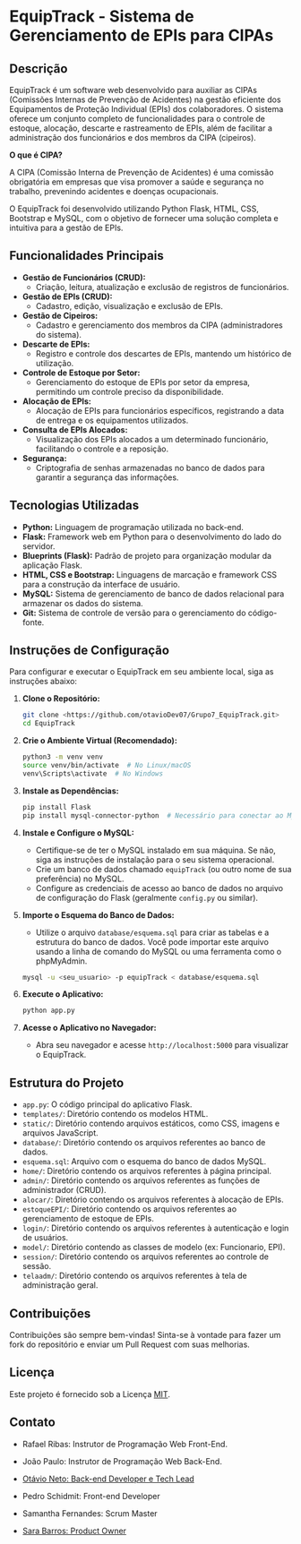 # EquipTrack - Sistema de Gerenciamento de EPIs para CIPAs

## Descrição

EquipTrack é um software web desenvolvido para auxiliar as CIPAs (Comissões Internas de Prevenção de Acidentes) na gestão eficiente dos Equipamentos de Proteção Individual (EPIs) dos colaboradores. O sistema oferece um conjunto completo de funcionalidades para o controle de estoque, alocação, descarte e rastreamento de EPIs, além de facilitar a administração dos funcionários e dos membros da CIPA (cipeiros).

**O que é CIPA?**

A CIPA (Comissão Interna de Prevenção de Acidentes) é uma comissão obrigatória em empresas que visa promover a saúde e segurança no trabalho, prevenindo acidentes e doenças ocupacionais.

O EquipTrack foi desenvolvido utilizando Python Flask, HTML, CSS, Bootstrap e MySQL, com o objetivo de fornecer uma solução completa e intuitiva para a gestão de EPIs.

## Funcionalidades Principais

*   **Gestão de Funcionários (CRUD):**
    *   Criação, leitura, atualização e exclusão de registros de funcionários.
*   **Gestão de EPIs (CRUD):**
    *   Cadastro, edição, visualização e exclusão de EPIs.
*   **Gestão de Cipeiros:**
    *   Cadastro e gerenciamento dos membros da CIPA (administradores do sistema).
*   **Descarte de EPIs:**
    *   Registro e controle dos descartes de EPIs, mantendo um histórico de utilização.
*   **Controle de Estoque por Setor:**
    *   Gerenciamento do estoque de EPIs por setor da empresa, permitindo um controle preciso da disponibilidade.
*   **Alocação de EPIs:**
    *   Alocação de EPIs para funcionários específicos, registrando a data de entrega e os equipamentos utilizados.
*   **Consulta de EPIs Alocados:**
    *   Visualização dos EPIs alocados a um determinado funcionário, facilitando o controle e a reposição.
*   **Segurança:**
    *   Criptografia de senhas armazenadas no banco de dados para garantir a segurança das informações.

## Tecnologias Utilizadas

*   **Python:** Linguagem de programação utilizada no back-end.
*   **Flask:** Framework web em Python para o desenvolvimento do lado do servidor.
*   **Blueprints (Flask):** Padrão de projeto para organização modular da aplicação Flask.
*   **HTML, CSS e Bootstrap:** Linguagens de marcação e framework CSS para a construção da interface de usuário.
*   **MySQL:** Sistema de gerenciamento de banco de dados relacional para armazenar os dados do sistema.
*   **Git:** Sistema de controle de versão para o gerenciamento do código-fonte.

## Instruções de Configuração

Para configurar e executar o EquipTrack em seu ambiente local, siga as instruções abaixo:

1.  **Clone o Repositório:**

    ```bash
    git clone <https://github.com/otavioDev07/Grupo7_EquipTrack.git>
    cd EquipTrack
    ```

2.  **Crie o Ambiente Virtual (Recomendado):**

    ```bash
    python3 -m venv venv
    source venv/bin/activate  # No Linux/macOS
    venv\Scripts\activate  # No Windows
    ```

3.  **Instale as Dependências:**

    ```bash
    pip install Flask
    pip install mysql-connector-python  # Necessário para conectar ao MySQL
    ```

4.  **Instale e Configure o MySQL:**

    *   Certifique-se de ter o MySQL instalado em sua máquina. Se não, siga as instruções de instalação para o seu sistema operacional.
    *   Crie um banco de dados chamado `equipTrack` (ou outro nome de sua preferência) no MySQL.
    *   Configure as credenciais de acesso ao banco de dados no arquivo de configuração do Flask (geralmente `config.py` ou similar).

5.  **Importe o Esquema do Banco de Dados:**

    *   Utilize o arquivo `database/esquema.sql` para criar as tabelas e a estrutura do banco de dados. Você pode importar este arquivo usando a linha de comando do MySQL ou uma ferramenta como o phpMyAdmin.

    ```bash
    mysql -u <seu_usuario> -p equipTrack < database/esquema.sql
    ```

6.  **Execute o Aplicativo:**

    ```bash
    python app.py
    ```

7.  **Acesse o Aplicativo no Navegador:**

    *   Abra seu navegador e acesse `http://localhost:5000` para visualizar o EquipTrack.

## Estrutura do Projeto
- `app.py`: O código principal do aplicativo Flask.
- `templates/`: Diretório contendo os modelos HTML.
- `static/`: Diretório contendo arquivos estáticos, como CSS, imagens e arquivos JavaScript.
- `database/`: Diretório contendo os arquivos referentes ao banco de dados.
- `esquema.sql`: Arquivo com o esquema do banco de dados MySQL.
- `home/`: Diretório contendo os arquivos referentes à página principal.
- `admin/`: Diretório contendo os arquivos referentes as funções de administrador (CRUD).
- `alocar/`: Diretório contendo os arquivos referentes à alocação de EPIs.
- `estoqueEPI/`: Diretório contendo os arquivos referentes ao gerenciamento de estoque de EPIs.
- `login/`: Diretório contendo os arquivos referentes à autenticação e login de usuários.
- `model/`: Diretório contendo as classes de modelo (ex: Funcionario, EPI).
- `session/`: Diretório contendo os arquivos referentes ao controle de sessão.
- `telaadm/`: Diretório contendo os arquivos referentes à tela de administração geral.

## Contribuições

Contribuições são sempre bem-vindas! Sinta-se à vontade para fazer um fork do repositório e enviar um Pull Request com suas melhorias.

## Licença

Este projeto é fornecido sob a Licença [MIT](LICENSE).

## Contato
- Rafael Ribas: Instrutor de Programação Web Front-End.
- João Paulo: Instrutor de Programação Web Back-End.

- [Otávio Neto: Back-end Developer e Tech Lead](www.linkedin.com/in/otávio-neto12)
- Pedro Schidmit: Front-end Developer
- Samantha Fernandes: Scrum Master
- [Sara Barros: Product Owner](https://www.linkedin.com/in/sararesendd/) 
